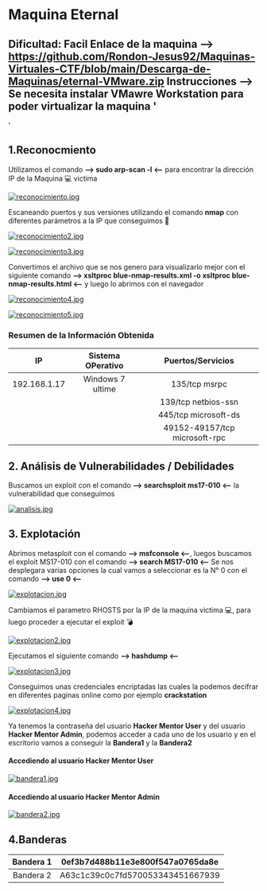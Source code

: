 # Maquina Eternal

**Dificultad:** Facil
**Enlace de la maquina** --> https://github.com/Rondon-Jesus92/Maquinas-Virtuales-CTF/blob/main/Descarga-de-Maquinas/eternal-VMware.zip
**Instrucciones** --> Se necesita instalar VMawre Workstation para poder virtualizar la maquina
'
----------------------------------------------------------------------------------------------------------------------------------------------------------------------
'
## 1.Reconocmiento

Utilizamos el comando **--> sudo arp-scan -l <--** para encontrar la dirección IP de la Maquina 💻 victima

[![reconocimiento.jpg](https://i.postimg.cc/RVGV6vBt/reconocimiento.jpg)](https://postimg.cc/1fnZbh4R)

Escaneando puertos y sus versiones utilizando el comando **nmap** con diferentes parámetros a la IP que conseguimos 🔎

[![reconocimiento2.jpg](https://i.postimg.cc/bJjs0LFS/reconocimiento2.jpg)](https://postimg.cc/2q2krdYC)


[![reconocimiento3.jpg](https://i.postimg.cc/SRgRh4Qc/reconocimiento3.jpg)](https://postimg.cc/2LBrQPZ5)

Convertimos el archivo que se nos genero para visualizarlo mejor con el siguiente comando **--> xsltproc blue-nmap-results.xml -o xsltproc blue-nmap-results.html <--** y luego lo abrimos con el navegador

[![reconocimiento4.jpg](https://i.postimg.cc/pL60d5c6/reconocimiento4.jpg)](https://postimg.cc/NKR8JFc6)

[![reconocimiento5.jpg](https://i.postimg.cc/76vm38k1/reconocimiento5.jpg)](https://postimg.cc/JyqN8Ftt)

### Resumen de la Información Obtenida

|IP             | Sistema OPerativo | Puertos/Servicios                | 
|:------------: |:-----------------:| :-------------------------------:| 
| 192.168.1.17  | Windows 7 ultime  | 135/tcp msrpc                    |
|               |                   | 139/tcp netbios-ssn              |
|               |                   | 445/tcp microsoft-ds             |
|               |                   | 49152-49157/tcp microsoft-rpc    |


## 2. Análisis de Vulnerabilidades / Debilidades

Buscamos un exploit con el comando **--> searchsploit ms17-010 <--** la vulnerabilidad que conseguimos

[![analisis.jpg](https://i.postimg.cc/HWNjBpKC/analisis.jpg)](https://postimg.cc/G9kcp1dM)

## 3. Explotación

Abrimos metasploit con el comando **--> msfconsole <--**, luegos buscamos el exploit MS17-010 con el comando **--> search MS17-010 <--**
Se nos desplegara varias opciones la cual vamos a seleccionar es la N° 0 con el comando **--> use 0 <--**

[![explotacion.jpg](https://i.postimg.cc/HsCnfSpS/explotacion.jpg)](https://postimg.cc/s1w3W4GS)

Cambiamos el parametro RHOSTS por la IP de la maquina victima 💻, para luego proceder a ejecutar el exploit 💣

[![explotacion2.jpg](https://i.postimg.cc/P5SqvT1c/explotacion2.jpg)](https://postimg.cc/DSbhtVjd)

Ejecutamos el siguiente comando **--> hashdump <--**

[![explotacion3.jpg](https://i.postimg.cc/sXdCvNHq/explotacion3.jpg)](https://postimg.cc/670mPYXf)

Conseguimos unas credenciales encriptadas las cuales la podemos decifrar en diferentes paginas online como por ejemplo **crackstation**

[![explotacion4.jpg](https://i.postimg.cc/yxjMpY6C/explotacion4.jpg)](https://postimg.cc/XBZ1pWys)

Ya tenemos la contraseña del usuario **Hacker Mentor User** y del usuario **Hacker Mentor Admin**, podemos acceder a cada uno de los usuario y en el escritorio vamos a conseguir la **Bandera1** y la **Bandera2**

#### Accediendo al usuario Hacker Mentor User

[![bandera1.jpg](https://i.postimg.cc/W36Ctbkq/bandera1.jpg)](https://postimg.cc/vgT3NyXG)

#### Accediendo al usuario Hacker Mentor Admin

[![bandera2.jpg](https://i.postimg.cc/wMwrcfF6/bandera2.jpg)](https://postimg.cc/30D93ZP6)

## 4.Banderas

|Bandera 1 | 0ef3b7d488b11e3e800f547a0765da8e |
|:--------:|:--------------------------------:|
|Bandera 2 | A63c1c39c0c7fd570053343451667939 |

